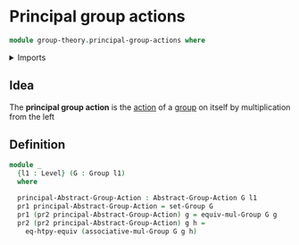 # Principal group actions

```agda
module group-theory.principal-group-actions where
```

<details><summary>Imports</summary>

```agda
open import foundation.dependent-pair-types
open import foundation.equivalence-extensionality
open import foundation.universe-levels

open import group-theory.group-actions
open import group-theory.groups
```

</details>

## Idea

The **principal group action** is the [action](group-theory.group-actions.md) of
a [group](group-theory.groups.md) on itself by multiplication from the left

## Definition

```agda
module _
  {l1 : Level} (G : Group l1)
  where

  principal-Abstract-Group-Action : Abstract-Group-Action G l1
  pr1 principal-Abstract-Group-Action = set-Group G
  pr1 (pr2 principal-Abstract-Group-Action) g = equiv-mul-Group G g
  pr2 (pr2 principal-Abstract-Group-Action) g h =
    eq-htpy-equiv (associative-mul-Group G g h)
```
